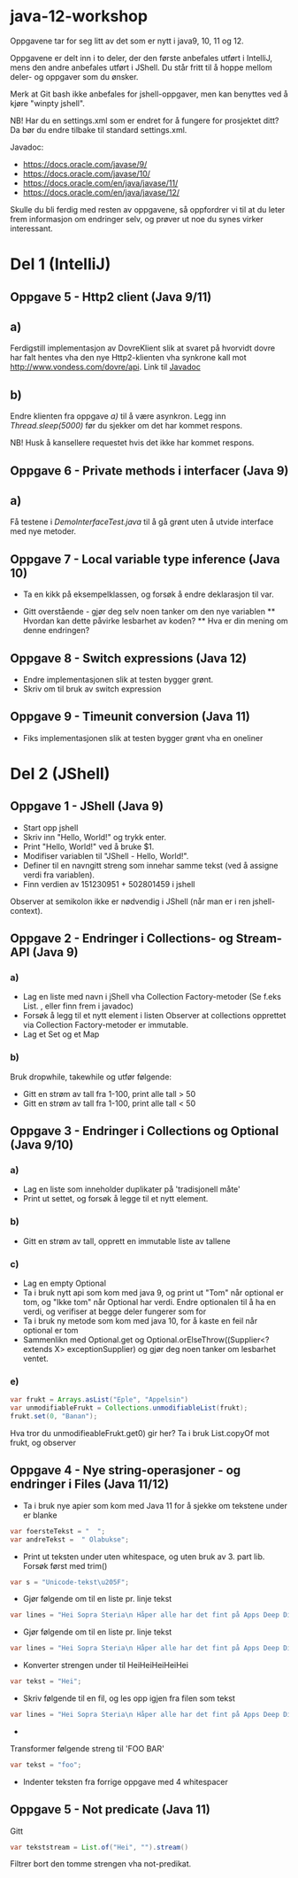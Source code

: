 # java-12-workshop
Oppgavene tar for seg litt av det som er nytt i java9, 10, 11 og 12.

Oppgavene er delt inn i to deler, der den første anbefales utført i IntelliJ, mens den andre anbefales utført i JShell.  Du står fritt til å hoppe mellom deler- og oppgaver som du ønsker. 

Merk at Git bash ikke anbefales for jshell-oppgaver, men kan benyttes ved å kjøre "winpty jshell".

NB! Har du en settings.xml som er endret for å fungere for prosjektet ditt? Da bør du endre tilbake til standard settings.xml.

Javadoc:

* https://docs.oracle.com/javase/9/ 
* https://docs.oracle.com/javase/10/ 
* https://docs.oracle.com/en/java/javase/11/ 
* https://docs.oracle.com/en/java/javase/12/ 

Skulle du bli ferdig med resten av oppgavene, så oppfordrer vi til at du leter frem informasjon om endringer selv, og prøver ut noe du synes virker interessant. 

# Del 1 (IntelliJ)

## Oppgave 5 - Http2 client (Java 9/11)
## a)
Ferdigstill implementasjon av DovreKlient slik at svaret på hvorvidt dovre har falt hentes vha den nye Http2-klienten vha synkrone kall mot http://www.vondess.com/dovre/api. 
Link til [Javadoc](https://docs.oracle.com/en/java/javase/11/docs/api/index.html)

## b)
Endre klienten fra oppgave _a)_ til å være asynkron.
Legg inn _Thread.sleep(5000)_ før du sjekker om det har kommet respons.

NB! Husk å kansellere requestet hvis det ikke har kommet respons. 

## Oppgave 6 - Private methods i interfacer (Java 9)

## a)
Få testene i _DemoInterfaceTest.java_ til å gå grønt uten å utvide interface med nye metoder.

## Oppgave 7 - Local variable type inference (Java 10)

* Ta en kikk på eksempelklassen, og forsøk å endre deklarasjon til var.

* Gitt overstående - gjør deg selv noen tanker om den nye variablen 
    ** Hvordan kan dette påvirke lesbarhet av koden?
    ** Hva er din mening om denne endringen? 

## Oppgave 8 - Switch expressions (Java 12)

* Endre implementasjonen slik at testen bygger grønt. 
* Skriv om til bruk av switch expression

## Oppgave 9 - Timeunit conversion (Java 11)

* Fiks implementasjonen slik at testen bygger grønt vha en oneliner 

# Del 2 (JShell) 

## Oppgave 1 - JShell (Java 9)

 * Start opp jshell
 * Skriv inn "Hello, World!" og trykk enter.
 * Print "Hello, World!" ved å bruke $1. 
 * Modifiser variablen til "JShell - Hello, World!". 
 * Definer til en navngitt streng som innehar samme tekst (ved å assigne verdi fra variablen).  
 * Finn verdien av 151230951 + 502801459 i jshell
 
 Observer at semikolon ikke er nødvendig i JShell (når man er i ren jshell-context).  

## Oppgave 2 - Endringer i Collections- og Stream-API (Java 9)

### a)

* Lag en liste med navn i jShell vha Collection Factory-metoder (Se f.eks List. <tab>, eller finn frem i javadoc) 
* Forsøk å legg til et nytt element i listen
    Observer at collections opprettet via Collection Factory-metoder er immutable. 
* Lag et Set og et Map


### b)

Bruk dropwhile, takewhile og utfør følgende:

* Gitt en strøm av tall fra 1-100, print alle tall > 50
* Gitt en strøm av tall fra 1-100, print alle tall < 50

## Oppgave 3 - Endringer i Collections og Optional (Java 9/10)

### a) 

* Lag en liste som inneholder duplikater på 'tradisjonell måte'
* Print ut settet, og forsøk å legge til et nytt element. 

### b) 

* Gitt en strøm av tall, opprett en immutable liste av tallene

### c)

* Lag en empty Optional
* Ta i bruk nytt api som kom med java 9, og print ut "Tom" når optional er tom, og "Ikke tom" når Optional har verdi. Endre optionalen til å ha en verdi, og verifiser at begge deler fungerer som for
* Ta i bruk ny metode som kom med java 10, for å kaste en feil når optional er tom
* Sammenlikn med Optional.get og Optional.orElseThrow((Supplier<? extends X> exceptionSupplier) 
og gjør deg noen tanker om lesbarhet
ventet. 


### e) 
```Java
var frukt = Arrays.asList("Eple", "Appelsin")
var unmodifiableFrukt = Collections.unmodifiableList(frukt);
frukt.set(0, "Banan");
```
Hva tror du unmodifieableFrukt.get0) gir her? 
Ta i bruk List.copyOf mot frukt, og observer 


## Oppgave 4 - Nye string-operasjoner - og endringer i Files (Java 11/12)
*  Ta i bruk nye apier som kom med Java 11 for å sjekke om tekstene under er blanke
```Java
var foersteTekst = "  ";
var andreTekst =  " Olabukse";
```
*  Print ut teksten under uten whitespace, og uten bruk av 3. part lib. Forsøk først med trim()
```Java
var s = "Unicode-tekst\u205F";
```

*  Gjør følgende om til en liste pr. linje tekst
```Java
var lines = "Hei Sopra Steria\n Håper alle har det fint på Apps Deep Dive!";
```
*  Gjør følgende om til en liste pr. linje tekst
```Java
var lines = "Hei Sopra Steria\n Håper alle har det fint på Apps Deep Dive!";
```

*  Konverter strengen under til HeiHeiHeiHeiHei
```Java
var tekst = "Hei";
```
* Skriv følgende til en fil, og les opp igjen fra filen som tekst
```Java
var lines = "Hei Sopra Steria\n Håper alle har det fint på Apps Deep Dive!";
```
* 
Transformer følgende streng til 'FOO BAR'
```Java
var tekst = "foo";
```

* Indenter teksten fra forrige oppgave med 4 whitespacer

## Oppgave 5 - Not predicate (Java 11)

Gitt 
```Java
var tekststream = List.of("Hei", "").stream()
```

Filtrer bort den tomme strengen vha not-predikat. 


